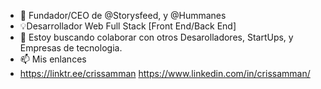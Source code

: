 - 🙌 Fundador/CEO de @Storysfeed, y @Hummanes
- 💡Desarrollador Web Full Stack [Front End/Back End]
- 💞️ Estoy buscando colaborar con otros Desarolladores, StartUps, y Empresas de tecnologia.
- 📫 Mis enlances
- https://linktr.ee/crissamman
https://www.linkedin.com/in/crissamman/
